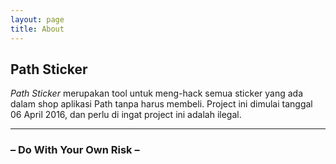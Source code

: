 ```yaml
---
layout: page
title: About
---
```


## Path Sticker

*Path Sticker* merupakan tool untuk meng-hack semua sticker yang ada dalam shop aplikasi Path tanpa harus membeli.
Project ini dimulai tanggal 06 April 2016, dan perlu di ingat project ini adalah ilegal.

* * *
### – Do With Your Own Risk –
